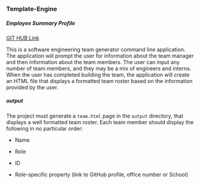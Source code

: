 
### Template-Engine
##### Employee Summary Profile

[GIT HUB Link](https://github.com/anu-dam/Template-Engine)

This is a software engineering team generator command line application. The application will prompt the user for information about the team manager and then information about the team members. The user can input any number of team members, and they may be a mix of engineers and interns. When the user has completed building the team, the application will create an HTML file that displays a formatted team roster based on the information provided by the user. 
  
##### output

The project must generate a `team.html` page in the `output` directory, that displays a well formatted team roster. Each team member should display the following in no particular order:

  * Name

  * Role

  * ID

  * Role-specific property (link to GitHub profile, office number or School)
  
